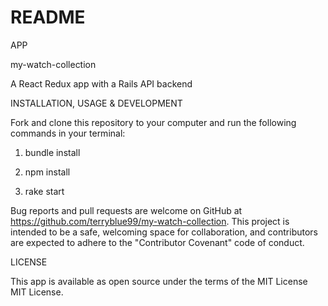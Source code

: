# README

APP

my-watch-collection

A React Redux app with a Rails API backend

INSTALLATION, USAGE & DEVELOPMENT

Fork and clone this repository to your computer and run the following commands in your terminal:

1. bundle install

2. npm install

3. rake start

Bug reports and pull requests are welcome on GitHub at https://github.com/terryblue99/my-watch-collection. This project is intended to be a safe, welcoming space for collaboration, and contributors are expected to adhere to the "Contributor Covenant" code of conduct.

LICENSE

This app is available as open source under the terms of the MIT License MIT License.
